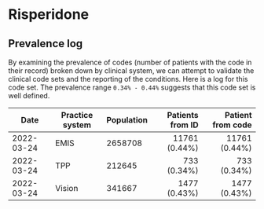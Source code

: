 # Risperidone

## Prevalence log

By examining the prevalence of codes (number of patients with the code in their record) broken down by clinical system, we can attempt to validate the clinical code sets and the reporting of the conditions. Here is a log for this code set. The prevalence range `0.34% - 0.44%` suggests that this code set is well defined.

| Date       | Practice system | Population | Patients from ID | Patient from code |
| ---------- | --------------- | ---------- | ---------------: | ----------------: |
| 2022-03-24 | EMIS            | 2658708    |    11761 (0.44%) |     11761 (0.44%) |
| 2022-03-24 | TPP             | 212645     |      733 (0.34%) |       733 (0.34%) |
| 2022-03-24 | Vision          | 341667     |     1477 (0.43%) |      1477 (0.43%) |
